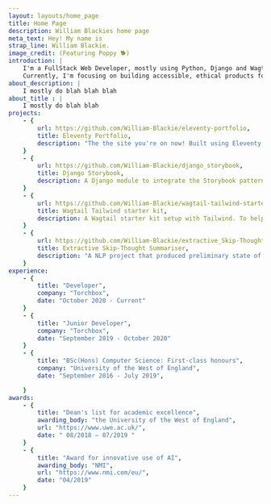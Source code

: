```yaml
---
layout: layouts/home_page
title: Home Page
description: William Blackies home page
meta_text: Hey! My name is
strap_line: William Blackie.
image_credit: (Featuring Poppy 🐕)
introduction: |
    I'm a FullStack Web Developer, mostly using Python, Django and Wagtail. 
    Currently, I'm focusing on building accessible, ethical products for non-profits with <a class='font-semibold text-indigo-600 hover:opacity-80 hover:underline' href='http://www.torchbox.com'>Torchbox</a>.
about_description: |
    I mostly do blah blah blah
about_title : |
    I mostly do blah blah
projects:
    - {
        url: https://github.com/William-Blackie/eleventy-portfolio,
        title: Eleventy Portfolio,
        description: "The the site you're on now! Built using Eleventy, Tailwind and hosted on Netlify."
    }
    - {
        url: https://github.com/William-Blackie/django_storybook,
        title: Django Storybook,
        description: A Django module to integrate the Storybook pattern library and Django  .
    }
    - {
        url: https://github.com/William-Blackie/wagtail-tailwind-starter,
        title: Wagtail Tailwind starter kit,
        description: A Wagtail starter kit setup with Tailwind. To help new developers learn Wagtail and Tailwind.
    }
    - {
        url: https://github.com/William-Blackie/extractive_Skip-Thought_summariser,
        title: Extractive Skip-Thought Summariser,
        description: "A NLP project that produced preliminary state of the art summation of news articles, produced for my undergraduate dissertation."
    }
experience:
    - {
        title: "Developer",
        company: "Torchbox",
        date: "October 2020 - Current"
    }
    - {
        title: "Junior Developer",
        company: "Torchbox",
        date: "September 2019 - October 2020"
    }
    - {
        title: "BSc(Hons) Computer Science: First-class honours",
        company: "University of the West of England",
        date: "September 2016 - July 2019",

    }
awards: 
    - {
        title: "Dean's list for academic excellence",
        awarding_body: "the University of the West of England",
        url: "https://www.uwe.ac.uk/",
        date: " 08/2018 – 07/2019 "
    }
    - {
        title: "Award for innovative use of AI",
        awarding_body: "NMI",
        url: "https://www.nmi.com/eu/",
        date: "04/2019"
    }
---
```


